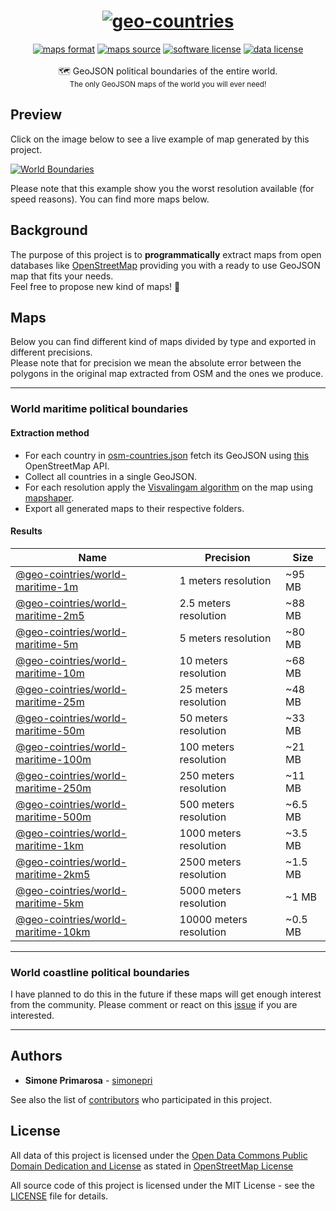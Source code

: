 <h1 align="center">
  <a href="https://github.com/simonepri/world-countries-boundaries"><img src="https://github.com/simonepri/world-countries-boundaries/blob/master/media/geo-countries.jpg?raw=true" alt="geo-countries" /></a>
</h1>
<div align="center">
  <a href="http://geojson.org/"><img src="https://img.shields.io/badge/format-GeoJSON-e67e22.svg" alt="maps format" /></a>
  <a href="http://www.openstreetmap.org/"><img src="https://img.shields.io/badge/source-OSM-2ecc71.svg" alt="maps source" /></a>
  <a href="LICENSE"><img src="https://img.shields.io/github/license/simonepri/world-countries-boundaries.svg" alt="software license" /></a>
  <a href="https://opendatacommons.org/licenses/odbl/1.0/"><img src="https://img.shields.io/badge/license-ODbL-2980b9.svg" alt="data license" /></a>
</div>
<br />
<div align="center">
  🗺 GeoJSON political boundaries of the entire world.
</div>
<div align="center">
  <sub>
    The only GeoJSON maps of the world you will ever need!
  </sub>
</div>

## Preview
Click on the image below to see a live example of map generated by this project.  

[![World Boundaries](https://raw.githubusercontent.com/simonepri/world-countries-boundaries/master/media/geo-countries-map.png)](http://geojson.io/#data=data:text/x-url,https://raw.githubusercontent.com/simonepri/world-countries-boundaries/master/geojson/10km/world.geo.json)

Please note that this example show you the worst resolution available (for
speed reasons). You can find more maps below.


## Background
The purpose of this project is to **programmatically** extract maps from open
databases like [OpenStreetMap](www.openstreetmap.org) providing you
with a ready to use GeoJSON map that fits your needs.  
Feel free to propose new kind of maps! 🎉

## Maps
Below you can find different kind of maps divided by type and exported in
different precisions.  
Please note that for precision we mean the absolute error between the polygons
in the original map extracted from OSM and the ones we produce.

<hr></hr>

### World maritime political boundaries

#### Extraction method
- For each country in  [osm-countries.json](https://github.com/simonepri/world-countries-boundaries/blob/master/utils/osm-countries.json) fetch its GeoJSON using [this](http://polygons.openstreetmap.fr/) OpenStreetMap API.  
- Collect all countries in a single GeoJSON.
- For each resolution apply the [Visvalingam algorithm](https://bost.ocks.org/mike/simplify/) on the map using [mapshaper](https://github.com/mbloch/mapshaper).
- Export all generated maps to their respective folders.

#### Results
Name | Precision | Size
-----|-----------|-----
[@geo-cointries/world-maritime-1m](geojson/1m) | 1 meters resolution | ~95 MB
[@geo-cointries/world-maritime-2m5](geojson/2m5) | 2.5 meters resolution | ~88 MB
[@geo-cointries/world-maritime-5m](geojson/5m) | 5 meters resolution | ~80 MB
[@geo-cointries/world-maritime-10m](geojson/10m) | 10 meters resolution | ~68 MB
[@geo-cointries/world-maritime-25m](geojson/25m) | 25 meters resolution | ~48 MB
[@geo-cointries/world-maritime-50m](geojson/50m) | 50 meters resolution | ~33 MB
[@geo-cointries/world-maritime-100m](geojson/100m) | 100 meters resolution | ~21 MB
[@geo-cointries/world-maritime-250m](geojson/250m) | 250 meters resolution | ~11 MB
[@geo-cointries/world-maritime-500m](geojson/500m) | 500 meters resolution | ~6.5 MB
[@geo-cointries/world-maritime-1km](geojson/1km) | 1000 meters resolution | ~3.5 MB
[@geo-cointries/world-maritime-2km5](geojson/2km5) | 2500 meters resolution | ~1.5 MB
[@geo-cointries/world-maritime-5km](geojson/5km) | 5000 meters resolution | ~1 MB
[@geo-cointries/world-maritime-10km](geojson/10km) | 10000 meters resolution | ~0.5 MB

<hr></hr>

### World coastline political boundaries
I have planned to do this in the future if these maps will get enough interest
from the community. Please comment or react on this [issue](https://github.com/simonepri/world-countries-boundaries/issues/3) if you
are interested.

<hr></hr>

## Authors
* **Simone Primarosa** - [simonepri](https://github.com/simonepri)

See also the list of [contributors](https://github.com/simonepri/world-countries-boundaries/contributors) who participated in this project.

## License
All data of this project is licensed under the [Open Data Commons Public Domain Dedication and License](https://opendatacommons.org/licenses/odbl/1.0/) as stated in [OpenStreetMap License](http://www.openstreetmap.org/copyright)

All source code of this project is licensed under the MIT License - see the [LICENSE](LICENSE) file for details.
